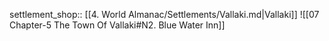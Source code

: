 settlement_shop:: [[4. World Almanac/Settlements/Vallaki.md|Vallaki]]
![[07 Chapter-5 The Town Of Vallaki#N2. Blue Water Inn]]
